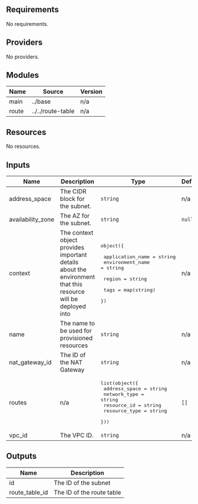 [comment]: # (BEGIN_TF_DOCS)

## Requirements

No requirements.

## Providers

No providers.

## Modules

| Name | Source | Version |
|------|--------|---------|
| main | ../base | n/a |
| route | ../../route-table | n/a |

## Resources

No resources.

## Inputs

| Name | Description | Type | Default | Required |
|------|-------------|------|---------|:--------:|
| address\_space | The CIDR block for the subnet. | `string` | n/a | yes |
| availability\_zone | The AZ for the subnet. | `string` | `null` | no |
| context | The context object provides important details about the environment that this resource will be deployed into | <pre>object({<br><br>    application_name = string<br>    environment_name = string<br><br>    region = string<br><br>    tags = map(string)<br>  })</pre> | n/a | yes |
| name | The name to be used for provisioned resources | `string` | n/a | yes |
| nat\_gateway\_id | The ID of the NAT Gateway | `string` | n/a | yes |
| routes | n/a | <pre>list(object({<br>    address_space = string<br>    network_type  = string<br>    resource_id   = string<br>    resource_type = string<br>  }))</pre> | `[]` | no |
| vpc\_id | The VPC ID. | `string` | n/a | yes |

## Outputs

| Name | Description |
|------|-------------|
| id | The ID of the subnet |
| route\_table\_id | The ID of the route table |

[comment]: # (END_TF_DOCS)